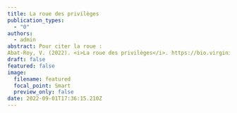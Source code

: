 ```yaml
---
title: La roue des privilèges
publication_types:
  - "0"
authors:
  - admin
abstract: Pour citer la roue : 
Abat-Roy, V. (2022). <i>La roue des privilèges</i>. https://bio.virginieabatroy.com/ressources/la-roue-des-privileges/la-roue-des-privileges.pdf
draft: false
featured: false
image:
  filename: featured
  focal_point: Smart
  preview_only: false
date: 2022-09-01T17:36:15.210Z
---
```

